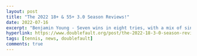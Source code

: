 ```yaml
---
layout: post
title: "The 2022 18+ & 55+ 3.0 Season Reviews!"
date: 2022-07-16
excerpt: "Benjamin Young - Seven wins in eight tries, with a mix of singles and doubles for good measure, meant that NCRC Captain Timothy had a Swiss Army Knife of a player at his disposal, and he utilized him to MVP status!"
hyperlink: https://www.doublefault.org/post/the-2022-18-3-0-season-review
tags: [tennis, news, doublefault]
comments: true
---
```

